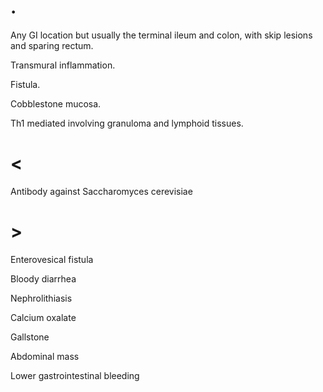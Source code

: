 # .

Any GI location but usually the terminal ileum and colon, with skip lesions and sparing rectum.

Transmural inflammation.

Fistula.

Cobblestone mucosa.

Th1 mediated involving granuloma and lymphoid tissues.

# <

Antibody against Saccharomyces cerevisiae

# >

Enterovesical fistula

Bloody diarrhea

Nephrolithiasis

Calcium oxalate

Gallstone

Abdominal mass

Lower gastrointestinal bleeding
